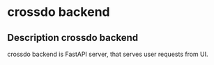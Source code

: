 # crossdo backend

## Description crossdo backend

crossdo backend is FastAPI server, that serves user requests from UI.
